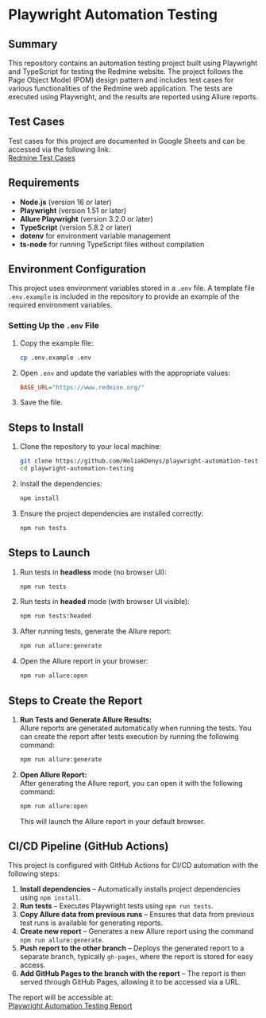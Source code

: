 # Playwright Automation Testing

## Summary

This repository contains an automation testing project built using Playwright and TypeScript for testing the Redmine website. The project follows the Page Object Model (POM) design pattern and includes test cases for various functionalities of the Redmine web application. The tests are executed using Playwright, and the results are reported using Allure reports.

## Test Cases

Test cases for this project are documented in Google Sheets and can be accessed via the following link:  
[Redmine Test Cases](https://docs.google.com/spreadsheets/d/1tTsjPJoES6L-wXjXM17TU76gVLsH2x8uE0vObHH99nw/edit?usp=sharing)

## Requirements

- **Node.js** (version 16 or later)
- **Playwright** (version 1.51 or later)
- **Allure Playwright** (version 3.2.0 or later)
- **TypeScript** (version 5.8.2 or later)
- **dotenv** for environment variable management
- **ts-node** for running TypeScript files without compilation

## Environment Configuration

This project uses environment variables stored in a `.env` file. A template file `.env.example` is included in the repository to provide an example of the required environment variables.

### Setting Up the `.env` File

1. Copy the example file:
    ```bash
    cp .env.example .env
    ```
2. Open `.env` and update the variables with the appropriate values:
    ```ini
    BASE_URL="https://www.redmine.org/"
    ```
3. Save the file.

## Steps to Install

1. Clone the repository to your local machine:
    ```bash
    git clone https://github.com/HoliakDenys/playwright-automation-testing-redmine.git
    cd playwright-automation-testing
    ```

2. Install the dependencies:
    ```bash
    npm install
    ```

3. Ensure the project dependencies are installed correctly:
    ```bash
    npm run tests
    ```

## Steps to Launch

1. Run tests in **headless** mode (no browser UI):
    ```bash
    npm run tests
    ```

2. Run tests in **headed** mode (with browser UI visible):
    ```bash
    npm run tests:headed
    ```

3. After running tests, generate the Allure report:
    ```bash
    npm run allure:generate
    ```

4. Open the Allure report in your browser:
    ```bash
    npm run allure:open
    ```

## Steps to Create the Report

1. **Run Tests and Generate Allure Results:**  
    Allure reports are generated automatically when running the tests. You can create the report after tests execution by running the following command:
    ```bash
    npm run allure:generate
    ```

2. **Open Allure Report:**  
    After generating the Allure report, you can open it with the following command:
    ```bash
    npm run allure:open
    ```
    This will launch the Allure report in your default browser.
    
## CI/CD Pipeline (GitHub Actions)

This project is configured with GitHub Actions for CI/CD automation with the following steps:

1. **Install dependencies** – Automatically installs project dependencies using `npm install`.
2. **Run tests** – Executes Playwright tests using `npm run tests`.
3. **Copy Allure data from previous runs** – Ensures that data from previous test runs is available for generating reports.
4. **Create new report** – Generates a new Allure report using the command `npm run allure:generate`.
5. **Push report to the other branch** – Deploys the generated report to a separate branch, typically `gh-pages`, where the report is stored for easy access.
6. **Add GitHub Pages to the branch with the report** – The report is then served through GitHub Pages, allowing it to be accessed via a URL.

The report will be accessible at:  
[Playwright Automation Testing Report](https://holiakdenys.github.io/playwright-automation-testing-redmine/)
